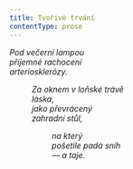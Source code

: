 ```yaml
---
title: Tvořivé trvání
contentType: prose
---
```


<section>

_Pod večerní lampou  
příjemné rachocení  
arteriosklerózy._

</section>

<section>

          _Za oknem v loňské trávě  
          láska,  
          jako převrácený  
          zahradní stůl,_

</section>

<section>

                   _na který  
                   pošetile padá sníh  
                   — a taje._

</section>
